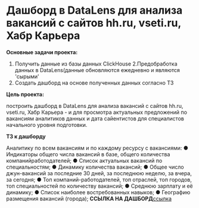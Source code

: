 
# Дашборд в DataLens для анализа вакансий с сайтов hh.ru, vseti.ru, Хабр Карьера

**Основные задачи проекта:**
1. Получить данные из базы данных ClickHouse
2.Предобработка данных в DataLens(данные обновляются ежедневно и являются 'сырыми'
2. Создать дашборд на основе полученных данных согласно ТЗ


**Цель проекта:**

построить дашборд в
DataLens для анализа вакансий с сайтов
hh.ru, vseti.ru, Хабр Карьера - и для
просмотра актуальных предложений по
вакансиям аналитиков данных и дата
сайентистов для специалистов
начального уровня подготовки.

**ТЗ к дашборду**

Аналитику по всем вакансиям и по каждому ресурсу с вакансиями:
● Индикаторы общего числа вакансий в базе, общего количества компанийработодателей;
● Список актуальных вакансий по специальностям;
● Динамику количества вакансий;
● Общее число джун-вакансий за последние 30 дней, за последнюю неделю, за
вчера, за сегодня;
● Топ компаний-работодателей, топ отраслей, топ городов, топ специальностей
по количеству вакансий;
● Среднюю зарплату и её динамику;
● Список наиболее востребованных навыков;
● Географию размещения вакансий (города);
**ССЫЛКА НА ДАШБОРД**[ссылка](https://datalens.yandex/ojbxij5z5bc6d)
